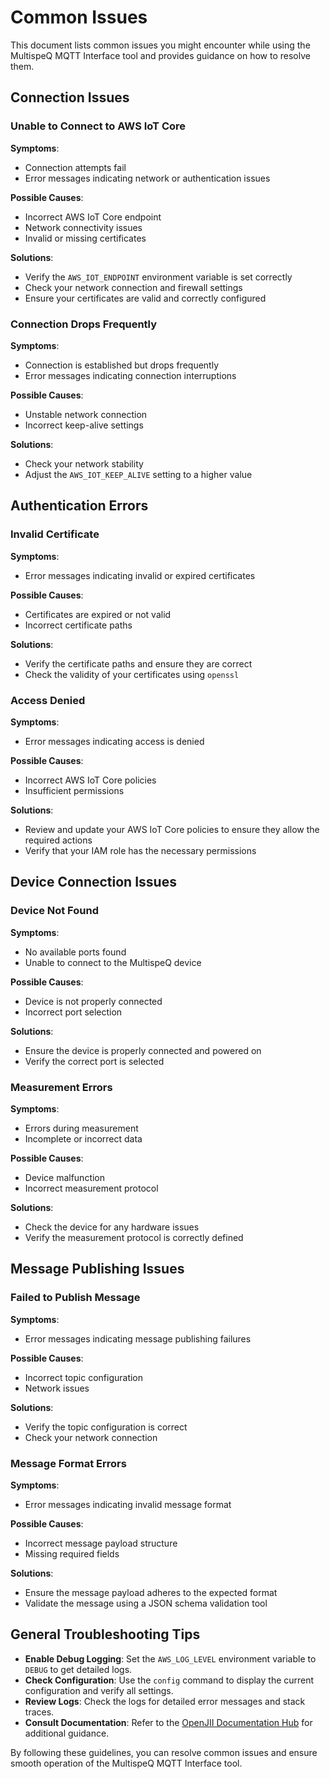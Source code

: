 # Common Issues

This document lists common issues you might encounter while using the MultispeQ MQTT Interface tool and provides guidance on how to resolve them.

## Connection Issues

### Unable to Connect to AWS IoT Core

**Symptoms**:

- Connection attempts fail
- Error messages indicating network or authentication issues

**Possible Causes**:

- Incorrect AWS IoT Core endpoint
- Network connectivity issues
- Invalid or missing certificates

**Solutions**:

- Verify the `AWS_IOT_ENDPOINT` environment variable is set correctly
- Check your network connection and firewall settings
- Ensure your certificates are valid and correctly configured

### Connection Drops Frequently

**Symptoms**:

- Connection is established but drops frequently
- Error messages indicating connection interruptions

**Possible Causes**:

- Unstable network connection
- Incorrect keep-alive settings

**Solutions**:

- Check your network stability
- Adjust the `AWS_IOT_KEEP_ALIVE` setting to a higher value

## Authentication Errors

### Invalid Certificate

**Symptoms**:

- Error messages indicating invalid or expired certificates

**Possible Causes**:

- Certificates are expired or not valid
- Incorrect certificate paths

**Solutions**:

- Verify the certificate paths and ensure they are correct
- Check the validity of your certificates using `openssl`

### Access Denied

**Symptoms**:

- Error messages indicating access is denied

**Possible Causes**:

- Incorrect AWS IoT Core policies
- Insufficient permissions

**Solutions**:

- Review and update your AWS IoT Core policies to ensure they allow the required actions
- Verify that your IAM role has the necessary permissions

## Device Connection Issues

### Device Not Found

**Symptoms**:

- No available ports found
- Unable to connect to the MultispeQ device

**Possible Causes**:

- Device is not properly connected
- Incorrect port selection

**Solutions**:

- Ensure the device is properly connected and powered on
- Verify the correct port is selected

### Measurement Errors

**Symptoms**:

- Errors during measurement
- Incomplete or incorrect data

**Possible Causes**:

- Device malfunction
- Incorrect measurement protocol

**Solutions**:

- Check the device for any hardware issues
- Verify the measurement protocol is correctly defined

## Message Publishing Issues

### Failed to Publish Message

**Symptoms**:

- Error messages indicating message publishing failures

**Possible Causes**:

- Incorrect topic configuration
- Network issues

**Solutions**:

- Verify the topic configuration is correct
- Check your network connection

### Message Format Errors

**Symptoms**:

- Error messages indicating invalid message format

**Possible Causes**:

- Incorrect message payload structure
- Missing required fields

**Solutions**:

- Ensure the message payload adheres to the expected format
- Validate the message using a JSON schema validation tool

## General Troubleshooting Tips

- **Enable Debug Logging**: Set the `AWS_LOG_LEVEL` environment variable to `DEBUG` to get detailed logs.
- **Check Configuration**: Use the `config` command to display the current configuration and verify all settings.
- **Review Logs**: Check the logs for detailed error messages and stack traces.
- **Consult Documentation**: Refer to the [OpenJII Documentation Hub](https://docs.openjii.org) for additional guidance.

By following these guidelines, you can resolve common issues and ensure smooth operation of the MultispeQ MQTT Interface tool.
